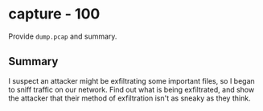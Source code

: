 # capture - 100

Provide `dump.pcap` and summary.

## Summary

I suspect an attacker might be exfiltrating some important files, so I began to sniff traffic on our network. Find out what is being exfiltrated, and show the attacker that their method of exfiltration isn't as sneaky as they think.
